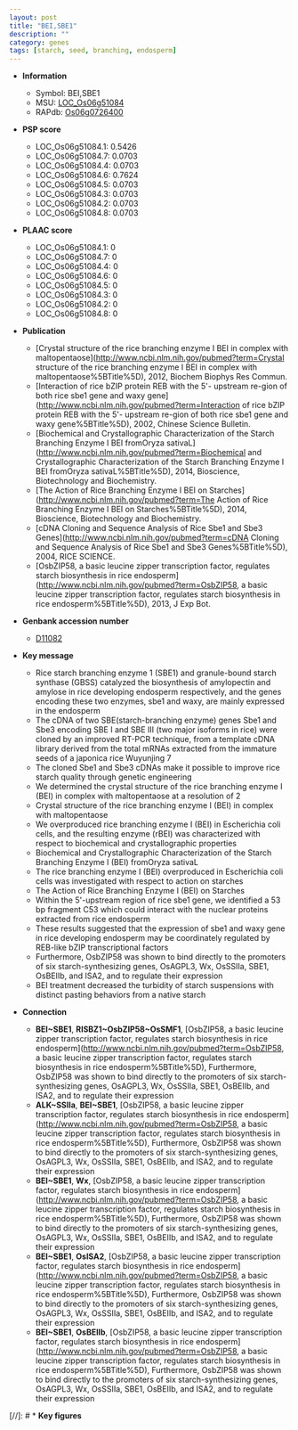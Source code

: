 ```yaml
---
layout: post
title: "BEI,SBE1"
description: ""
category: genes
tags: [starch, seed, branching, endosperm]
---
```


* **Information**  
    + Symbol: BEI,SBE1  
    + MSU: [LOC_Os06g51084](http://rice.plantbiology.msu.edu/cgi-bin/ORF_infopage.cgi?orf=LOC_Os06g51084)  
    + RAPdb: [Os06g0726400](http://rapdb.dna.affrc.go.jp/viewer/gbrowse_details/irgsp1?name=Os06g0726400)  

* **PSP score**  
    + LOC_Os06g51084.1: 0.5426 
    + LOC_Os06g51084.7: 0.0703 
    + LOC_Os06g51084.4: 0.0703 
    + LOC_Os06g51084.6: 0.7624 
    + LOC_Os06g51084.5: 0.0703 
    + LOC_Os06g51084.3: 0.0703 
    + LOC_Os06g51084.2: 0.0703 
    + LOC_Os06g51084.8: 0.0703 

* **PLAAC score**  
    + LOC_Os06g51084.1: 0 
    + LOC_Os06g51084.7: 0 
    + LOC_Os06g51084.4: 0 
    + LOC_Os06g51084.6: 0 
    + LOC_Os06g51084.5: 0 
    + LOC_Os06g51084.3: 0 
    + LOC_Os06g51084.2: 0 
    + LOC_Os06g51084.8: 0 

* **Publication**  
    + [Crystal structure of the rice branching enzyme I BEI in complex with maltopentaose](http://www.ncbi.nlm.nih.gov/pubmed?term=Crystal structure of the rice branching enzyme I BEI in complex with maltopentaose%5BTitle%5D), 2012, Biochem Biophys Res Commun.
    + [Interaction of rice bZIP protein REB with the 5'- upstream re-gion of both rice sbe1 gene and waxy gene](http://www.ncbi.nlm.nih.gov/pubmed?term=Interaction of rice bZIP protein REB with the 5'- upstream re-gion of both rice sbe1 gene and waxy gene%5BTitle%5D), 2002, Chinese Science Bulletin.
    + [Biochemical and Crystallographic Characterization of the Starch Branching Enzyme I BEI fromOryza sativaL](http://www.ncbi.nlm.nih.gov/pubmed?term=Biochemical and Crystallographic Characterization of the Starch Branching Enzyme I BEI fromOryza sativaL%5BTitle%5D), 2014, Bioscience, Biotechnology and Biochemistry.
    + [The Action of Rice Branching Enzyme I BEI on Starches](http://www.ncbi.nlm.nih.gov/pubmed?term=The Action of Rice Branching Enzyme I BEI on Starches%5BTitle%5D), 2014, Bioscience, Biotechnology and Biochemistry.
    + [cDNA Cloning and Sequence Analysis of Rice Sbe1 and Sbe3 Genes](http://www.ncbi.nlm.nih.gov/pubmed?term=cDNA Cloning and Sequence Analysis of Rice Sbe1 and Sbe3 Genes%5BTitle%5D), 2004, RICE SCIENCE.
    + [OsbZIP58, a basic leucine zipper transcription factor, regulates starch biosynthesis in rice endosperm](http://www.ncbi.nlm.nih.gov/pubmed?term=OsbZIP58, a basic leucine zipper transcription factor, regulates starch biosynthesis in rice endosperm%5BTitle%5D), 2013, J Exp Bot.

* **Genbank accession number**  
    + [D11082](http://www.ncbi.nlm.nih.gov/nuccore/D11082)

* **Key message**  
    + Rice starch branching enzyme 1 (SBE1) and granule-bound starch synthase (GBSS) catalyzed the biosynthesis of amylopectin and amylose in rice developing endosperm respectively, and the genes encoding these two enzymes, sbe1 and waxy, are mainly expressed in the endosperm
    + The cDNA of two SBE(starch-branching enzyme) genes Sbe1 and Sbe3 encoding SBE I and SBE III (two major isoforms in rice) were cloned by an improved RT-PCR technique, from a template cDNA library derived from the total mRNAs extracted from the immature seeds of a japonica rice Wuyunjing 7
    + The cloned Sbe1 and Sbe3 cDNAs make it possible to improve rice starch quality through genetic engineering
    + We determined the crystal structure of the rice branching enzyme I (BEI) in complex with maltopentaose at a resolution of 2
    + Crystal structure of the rice branching enzyme I (BEI) in complex with maltopentaose
    + We overproduced rice branching enzyme I (BEI) in Escherichia coli cells, and the resulting enzyme (rBEI) was characterized with respect to biochemical and crystallographic properties
    + Biochemical and Crystallographic Characterization of the Starch Branching Enzyme I (BEI) fromOryza sativaL
    + The rice branching enzyme I (BEI) overproduced in Escherichia coli cells was investigated with respect to action on starches
    + The Action of Rice Branching Enzyme I (BEI) on Starches
    + Within the 5'-upstream region of rice sbe1 gene, we identified a 53 bp fragment C53 which could interact with the nuclear proteins extracted from rice endosperm
    + These results suggested that the expression of sbe1 and waxy gene in rice developing endosperm may be coordinately regulated by REB-like bZIP transcriptional factors
    + Furthermore, OsbZIP58 was shown to bind directly to the promoters of six starch-synthesizing genes, OsAGPL3, Wx, OsSSIIa, SBE1, OsBEIIb, and ISA2, and to regulate their expression
    + BEI treatment decreased the turbidity of starch suspensions with distinct pasting behaviors from a native starch

* **Connection**  
    + __BEI~SBE1__, __RISBZ1~OsbZIP58~OsSMF1__, [OsbZIP58, a basic leucine zipper transcription factor, regulates starch biosynthesis in rice endosperm](http://www.ncbi.nlm.nih.gov/pubmed?term=OsbZIP58, a basic leucine zipper transcription factor, regulates starch biosynthesis in rice endosperm%5BTitle%5D), Furthermore, OsbZIP58 was shown to bind directly to the promoters of six starch-synthesizing genes, OsAGPL3, Wx, OsSSIIa, SBE1, OsBEIIb, and ISA2, and to regulate their expression
    + __ALK~SSIIa__, __BEI~SBE1__, [OsbZIP58, a basic leucine zipper transcription factor, regulates starch biosynthesis in rice endosperm](http://www.ncbi.nlm.nih.gov/pubmed?term=OsbZIP58, a basic leucine zipper transcription factor, regulates starch biosynthesis in rice endosperm%5BTitle%5D), Furthermore, OsbZIP58 was shown to bind directly to the promoters of six starch-synthesizing genes, OsAGPL3, Wx, OsSSIIa, SBE1, OsBEIIb, and ISA2, and to regulate their expression
    + __BEI~SBE1__, __Wx__, [OsbZIP58, a basic leucine zipper transcription factor, regulates starch biosynthesis in rice endosperm](http://www.ncbi.nlm.nih.gov/pubmed?term=OsbZIP58, a basic leucine zipper transcription factor, regulates starch biosynthesis in rice endosperm%5BTitle%5D), Furthermore, OsbZIP58 was shown to bind directly to the promoters of six starch-synthesizing genes, OsAGPL3, Wx, OsSSIIa, SBE1, OsBEIIb, and ISA2, and to regulate their expression
    + __BEI~SBE1__, __OsISA2__, [OsbZIP58, a basic leucine zipper transcription factor, regulates starch biosynthesis in rice endosperm](http://www.ncbi.nlm.nih.gov/pubmed?term=OsbZIP58, a basic leucine zipper transcription factor, regulates starch biosynthesis in rice endosperm%5BTitle%5D), Furthermore, OsbZIP58 was shown to bind directly to the promoters of six starch-synthesizing genes, OsAGPL3, Wx, OsSSIIa, SBE1, OsBEIIb, and ISA2, and to regulate their expression
    + __BEI~SBE1__, __OsBEIIb__, [OsbZIP58, a basic leucine zipper transcription factor, regulates starch biosynthesis in rice endosperm](http://www.ncbi.nlm.nih.gov/pubmed?term=OsbZIP58, a basic leucine zipper transcription factor, regulates starch biosynthesis in rice endosperm%5BTitle%5D), Furthermore, OsbZIP58 was shown to bind directly to the promoters of six starch-synthesizing genes, OsAGPL3, Wx, OsSSIIa, SBE1, OsBEIIb, and ISA2, and to regulate their expression

[//]: # * **Key figures**  


